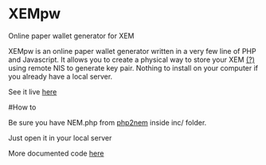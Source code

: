 # XEMpw
Online paper wallet generator for XEM

XEMpw is an online paper wallet generator written in a very few line of PHP and Javascript. 
It allows you to create a physical way to store your XEM <a href="http://nem.io" target="_blank">(?)</a> using remote NIS to generate key pair. Nothing to install on your computer if you already have a local server.

See it live <a href="https://www.krakenlabs.org/XEMpw.php" target="_blank">here</a>

#How to 

Be sure you have NEM.php from <a href="https://github.com/NewEconomyMovement/php2nem" target="_blank">php2nem</a> inside inc/ folder.

Just open it in your local server

More documented code <a href="https://www.krakenlabs.org/tutorials/01.php" target="_blank">here</a>
